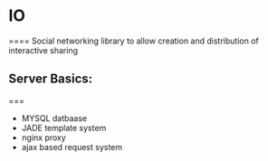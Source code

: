 # IO
====
Social networking library to allow creation and distribution of interactive sharing

## Server Basics:
===
* MYSQL datbaase
* JADE template system
* nginx proxy
* ajax based request system